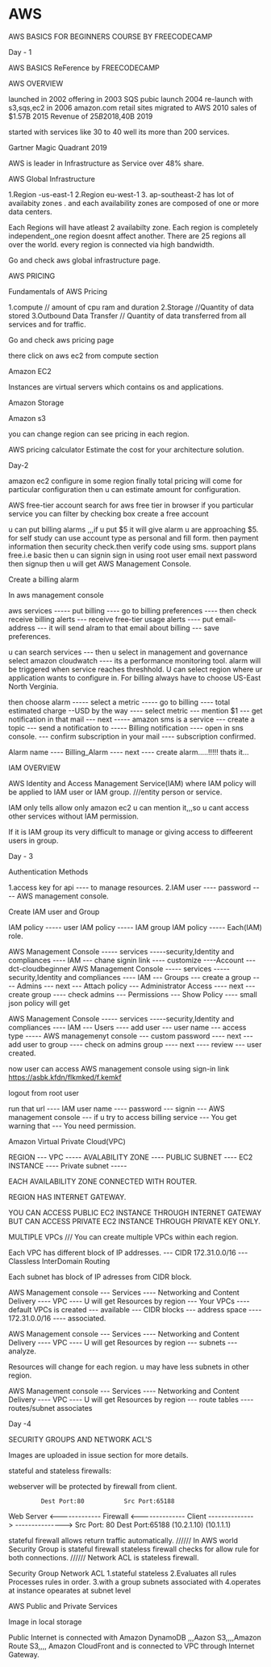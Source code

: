 # AWS
AWS BASICS FOR BEGINNERS COURSE BY FREECODECAMP

Day - 1

AWS BASICS ReFerence by FREECODECAMP

AWS OVERVIEW

launched in 2002
offering in 2003
SQS pubic launch 2004
re-launch with s3,sqs,ec2 in 2006
amazon.com retail sites migrated to AWS 2010
sales of $1.57B 2015
Revenue of $25B 2018,$40B 2019

started with services like 30 to 40 well its more than 200 services.

Gartner Magic Quadrant 2019

AWS is leader in Infrastructure as Service over 48% share.

AWS Global Infrastructure

1.Region -us-east-1 2.Region eu-west-1 3. ap-southeast-2
   has lot of availabity zones . and each availability zones are composed of one or more data centers.

Each Regions will have atleast 2 availabilty zone.
Each region is completely independent,,one region doesnt affect another.
There are 25 regions all over the world.
every region is connected via high bandwidth.

Go and check aws global infrastructure page.

AWS PRICING

Fundamentals of AWS Pricing

1.compute  // amount of cpu ram and duration
2.Storage  //Quantity of data stored
3.Outbound Data Transfer  // Quantity of data transferred from all services and for traffic.

Go and check aws pricing page

there click on aws ec2 from compute section

Amazon EC2

Instances are virtual servers which contains os and applications.

Amazon Storage

Amazon s3

you can change region can see pricing in each region.

AWS pricing calculator
Estimate the cost for your architecture solution.


Day-2

amazon ec2 configure in some region
finally total pricing will come for particular configuration then u can estimate amount for configuration.

AWS free-tier account
search for aws free tier in browser
if you particular service you can filter by checking box
create a free account

u can put billing alarms ,,,if u put $5 it will give alarm u are approaching $5.
 for self study can use account type as personal and fill form.
 then payment information then security check.then verify code using sms.
 support plans free.i.e basic
 then u can signin
 sign in using root user email
 next
 password then signup
 then u will get AWS Management Console.
 
 
Create a billing alarm

In aws management console

aws services ----- put billing  ---- go to billing preferences ---- then check receive billing alerts ---  receive free-tier usage alerts  ---- put email-address  --- it will send alram to that email about billing --- save preferences.

u can search services ---  then u select in management and governance select amazon cloudwatch ---- its a performance monitoring tool. alarm will be triggered when service reaches threshhold. U can select region where ur application wants to configure in. For billing always have to choose US-East North Verginia.

then choose alarm ----- select a metric ----- go to billing ----  total estimated charge --USD by the way ---- select metric --- mention $1 --- get notification in that mail --- next ----- amazon sms is a service --- create a topic --- send a notification to ----- Billing notification ----  open in sns console.  ---  confirm subscription in your mail ---- subscription confirmed.

Alarm name ---- Billing_Alarm  ---- next  ---- create alarm.....!!!!! thats it...



IAM OVERVIEW

AWS Identity and Access Management Service(IAM)
where IAM policy will be applied to IAM user or IAM group. ///entity person or service.

IAM only tells allow only amazon ec2 u can mention it,,,so u cant access other services without IAM permission.

If it is IAM group its very difficult to manage or giving access to diffeerent users in group.


Day - 3


Authentication Methods

1.access key for api ---- to manage resources.
2.IAM user ---- password ---- AWS management console.

Create IAM user and Group

IAM policy ----- user
IAM policy  ----- IAM group
IAM policy  ----- Each(IAM) role.

AWS Management Console  ----- services -----security,Identity and compliances ---- IAM --- chane signin link ---- customize ----Account --- dct-cloudbeginner 
AWS Management Console  ----- services -----security,Identity and compliances ---- IAM --- Groups --- create a group ---- Admins --- next --- Attach policy --- Administrator Access  ---- next ---  create group ---- check admins  --- Permissions  --- Show Policy  ---- small json policy will get 

AWS Management Console  ----- services -----security,Identity and compliances ---- IAM --- Users ---- add user --- user name  --- access type ----- AWS managemenyt console --- custom password ----  next  --- add user to group ---- check on  admins group ----  next  ---- review --- user created.

now user can access AWS management console using sign-in link https://asbk.kfdn/flkmked/f.kemkf

logout from root user

run that url   ----  IAM user name  ---- password  --- signin --- AWS management console --- if u try to access billing service --- You get warning that  --- You need permission.

Amazon Virtual Private Cloud(VPC)

REGION ---  VPC  -----  AVALABILITY ZONE  ---- PUBLIC SUBNET  ----  EC2 INSTANCE 
                                          ---- Private subnet -----
                                          
EACH AVAILABILITY ZONE CONNECTED WITH ROUTER.

REGION HAS INTERNET GATEWAY.

YOU CAN ACCESS PUBLIC EC2 INSTANCE THROUGH INTERNET GATEWAY
BUT CAN ACCESS PRIVATE EC2 INSTANCE THROUGH PRIVATE KEY ONLY.

MULTIPLE VPCs  /// You can create multiple VPCs within each region.

Each VPC has different block of IP addresses.   ---  CIDR 172.31.0.0/16   --- Classless InterDomain Routing 

Each subnet has block of IP adresses from CIDR block.

AWS Management console --- Services ---- Networking and Content Delivery ----  VPC ---- U will get Resources by region --- Your VPCs ---- default VPCs is created --- available --- CIDR blocks  --- address space  ----  172.31.0.0/16 ---- associated.


AWS Management console --- Services ---- Networking and Content Delivery ----  VPC ---- U will get Resources by region ---  subnets  --- analyze.

Resources will change for each region. u may have less subnets in other region.

AWS Management console --- Services ---- Networking and Content Delivery ----  VPC ---- U will get Resources by region ---  route tables ---- routes/subnet associates

Day -4 

SECURITY GROUPS AND NETWORK ACL'S

Images are uploaded in issue section for more details.

stateful and stateless firewalls:

webserver will be protected by firewall from client.

             Dest Port:80           Src Port:65188
Web Server <------------- Firewall <-------------- Client
           -------------->         --------------->
           Src Port: 80            Dest Port:65188
(10.2.1.10)                                     (10.1.1.1)  


stateful firewall allows return traffic automatically.           //////  In AWS world Security Group is stateful firewall
stateless firewall checks for allow rule for both connections.   //////  Network ACL is stateless firewall.

Security Group                          Network ACL
1.stateful                              stateless
2.Evaluates all rules                   Processes rules in order.
3.with a group                          subnets associated with
4.operates at instance                  opearates at subnet level


AWS Public and Private Services

Image in local storage

Public Internet is connected with Amazon DynamoDB ,,,Aazon S3,,,,Amazon Route S3,,,, Amazon CloudFront and is connected to VPC through Internet Gateway.

